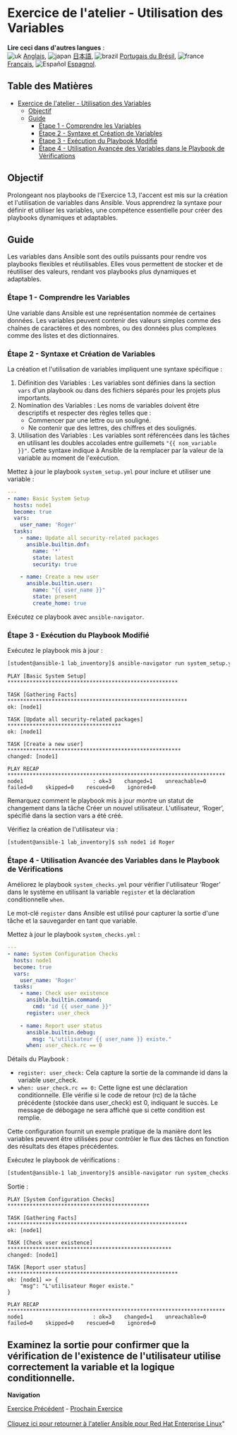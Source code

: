 # Exercice de l'atelier - Utilisation des Variables

**Lire ceci dans d'autres langues** :
<br>![uk](../../../images/uk.png) [Anglais](README.md), ![japan](../../../images/japan.png) [日本語](README.ja.md), ![brazil](../../../images/brazil.png) [Portugais du Brésil](README.pt-br.md), ![france](../../../images/fr.png) [Français](README.fr.md), ![Español](../../../images/col.png) [Espagnol](README.es.md).

## Table des Matières

- [Exercice de l'atelier - Utilisation des Variables](##exercice-de-l'atelier---utilisation-des-variables)
  - [Objectif](#objectif)
  - [Guide](#guide)
    - [Étape 1 - Comprendre les Variables](#étape-1---comprendre-les-variables)
    - [Étape 2 - Syntaxe et Création de Variables](#étape-2---syntaxe-et-création-de-variables)
    - [Étape 3 - Exécution du Playbook Modifié](#étape-3---exécution-du-playbook-modifié)
    - [Étape 4 - Utilisation Avancée des Variables dans le Playbook de Vérifications](#étape-4---utilisation-avancée-des-variables-dans-le-playbook-de-vérifications)

## Objectif
Prolongeant nos playbooks de l'Exercice 1.3, l'accent est mis sur la création et l'utilisation de variables dans Ansible. Vous apprendrez la syntaxe pour définir et utiliser les variables, une compétence essentielle pour créer des playbooks dynamiques et adaptables.

## Guide
Les variables dans Ansible sont des outils puissants pour rendre vos playbooks flexibles et réutilisables. Elles vous permettent de stocker et de réutiliser des valeurs, rendant vos playbooks plus dynamiques et adaptables.

### Étape 1 - Comprendre les Variables
Une variable dans Ansible est une représentation nommée de certaines données. Les variables peuvent contenir des valeurs simples comme des chaînes de caractères et des nombres, ou des données plus complexes comme des listes et des dictionnaires.

### Étape 2 - Syntaxe et Création de Variables
La création et l'utilisation de variables impliquent une syntaxe spécifique :

1. Définition des Variables : Les variables sont définies dans la section `vars` d'un playbook ou dans des fichiers séparés pour les projets plus importants.
2. Nomination des Variables : Les noms de variables doivent être descriptifs et respecter des règles telles que :
   * Commencer par une lettre ou un souligné.
   * Ne contenir que des lettres, des chiffres et des soulignés.
3. Utilisation des Variables : Les variables sont référencées dans les tâches en utilisant les doubles accolades entre guillemets `"{{ nom_variable }}"`. Cette syntaxe indique à Ansible de la remplacer par la valeur de la variable au moment de l'exécution.

Mettez à jour le playbook `system_setup.yml` pour inclure et utiliser une variable :

```yaml
---
- name: Basic System Setup
  hosts: node1
  become: true
  vars:
    user_name: 'Roger'
  tasks:
    - name: Update all security-related packages
      ansible.builtin.dnf:
        name: '*'
        state: latest
        security: true

    - name: Create a new user
      ansible.builtin.user:
        name: "{{ user_name }}"
        state: present
        create_home: true
```

Exécutez ce playbook avec `ansible-navigator`.

### Étape 3 - Exécution du Playbook Modifié

Exécutez le playbook mis à jour :

```bash
[student@ansible-1 lab_inventory]$ ansible-navigator run system_setup.yml -m stdout
```

```
PLAY [Basic System Setup] ******************************************************

TASK [Gathering Facts] *********************************************************
ok: [node1]

TASK [Update all security-related packages] ************************************
ok: [node1]

TASK [Create a new user] *******************************************************
changed: [node1]

PLAY RECAP *********************************************************************
node1                      : ok=3    changed=1    unreachable=0    failed=0    skipped=0    rescued=0    ignored=0
```

Remarquez comment le playbook mis à jour montre un statut de changement dans la tâche Créer un nouvel utilisateur. L'utilisateur, ‘Roger’, spécifié dans la section vars a été créé.

Vérifiez la création de l'utilisateur via :

```bash
[student@ansible-1 lab_inventory]$ ssh node1 id Roger
```

### Étape 4 - Utilisation Avancée des Variables dans le Playbook de Vérifications
Améliorez le playbook `system_checks.yml` pour vérifier l'utilisateur ‘Roger’ dans le système en utilisant la variable `register` et la déclaration conditionnelle `when`.

Le mot-clé `register` dans Ansible est utilisé pour capturer la sortie d'une tâche et la sauvegarder en tant que variable.

Mettez à jour le playbook `system_checks.yml` :

```yaml
---
- name: System Configuration Checks
  hosts: node1
  become: true
  vars:
    user_name: 'Roger'
  tasks:
    - name: Check user existence
      ansible.builtin.command:
        cmd: "id {{ user_name }}"
      register: user_check

    - name: Report user status
      ansible.builtin.debug:
        msg: "L'utilisateur {{ user_name }} existe."
      when: user_check.rc == 0
```

Détails du Playbook :

* `register: user_check:` Cela capture la sortie de la commande id dans la variable user_check.
* `when: user_check.rc == 0:` Cette ligne est une déclaration conditionnelle. Elle vérifie si le code de retour (rc) de la tâche précédente (stockée dans user_check) est 0, indiquant le succès. Le message de débogage ne sera affiché que si cette condition est remplie.

Cette configuration fournit un exemple pratique de la manière dont les variables peuvent être utilisées pour contrôler le flux des tâches en fonction des résultats des étapes précédentes.

Exécutez le playbook de vérifications :

```bash
[student@ansible-1 lab_inventory]$ ansible-navigator run system_checks.yml -m stdout
```

Sortie :

```
PLAY [System Configuration Checks] *********************************************

TASK [Gathering Facts] *********************************************************
ok: [node1]

TASK [Check user existence] ****************************************************
changed: [node1]

TASK [Report user status] ******************************************************
ok: [node1] => {
    "msg": "L'utilisateur Roger existe."
}

PLAY RECAP *********************************************************************
node1                      : ok=3    changed=1    unreachable=0    failed=0    skipped=0    rescued=0    ignored=0
```

Examinez la sortie pour confirmer que la vérification de l'existence de l'utilisateur utilise correctement la variable et la logique conditionnelle.
---
**Navigation**
<br>

[Exercice Précédent](../1.3-playbook/README.fr.md) - [Prochain Exercice](../1.5-handlers/README.fr.md)
<br><br>
[Cliquez ici pour retourner à l'atelier Ansible pour Red Hat Enterprise Linux](../README.md)"

